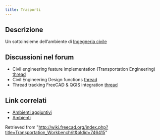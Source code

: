 ```yaml
---
title: Trasporti
---
```

## Descrizione

Un sottoinsieme dell'ambiente di [Ingegneria civile](/Civil_Engineering_Workbench/it "Civil Engineering Workbench/it")

## Discussioni nel forum

* Civil engineering feature implementation (Transportation Engineering) [thread](https://forum.freecadweb.org/viewtopic.php?f=8&t=22277)
* Civil Engineering Design functions [thread](https://forum.freecadweb.org/viewtopic.php?f=8&t=6973)
* Thread tracking FreeCAD & QGIS integration [thread](https://forum.freecadweb.org/viewtopic.php?f=8&t=22390)

## Link correlati

* [Ambienti aggiuntivi](/External_workbenches/it "External workbenches/it")
* [Ambienti](/Workbenches/it "Workbenches/it")

Retrieved from "<http://wiki.freecad.org/index.php?title=Transportation_Workbench/it&oldid=746415>"